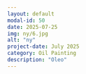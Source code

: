 ```yaml
---
layout: default
modal-id: 50
date: 2025-07-25
img: ny/6.jpg
alt: "ny"
project-date: July 2025
category: Oil Painting
description: "Oleo"
---
```

